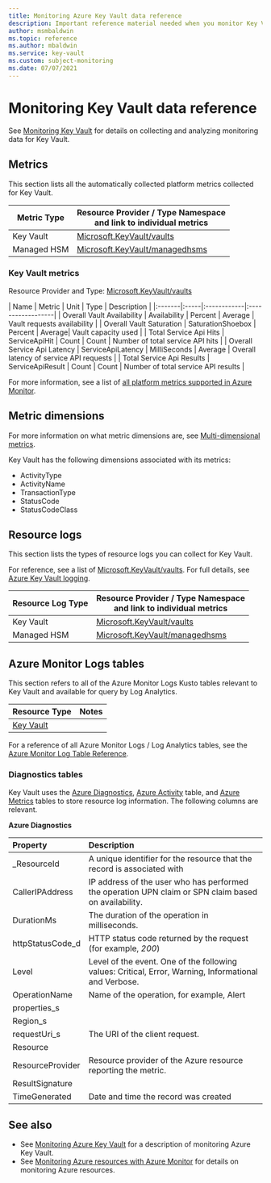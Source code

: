 ```yaml
---
title: Monitoring Azure Key Vault data reference 
description: Important reference material needed when you monitor Key Vault 
author: msmbaldwin  
ms.topic: reference
ms.author: mbaldwin
ms.service: key-vault
ms.custom: subject-monitoring
ms.date: 07/07/2021
---
```


# Monitoring Key Vault data reference

See [Monitoring Key Vault](monitor-key-vault.md) for details on collecting and analyzing monitoring data for Key Vault.

## Metrics


This section lists all the automatically collected platform metrics collected for Key Vault.  

|Metric Type | Resource Provider / Type Namespace<br/> and link to individual metrics |
|-------|-----|
| Key Vault | [Microsoft.KeyVault/vaults](/azure-monitor/essentials/metrics-supported#microsoftkeyvaultvaults) |
| Managed HSM | [Microsoft.KeyVault/managedhsms](/azure-monitor/platform/resource-logs-categories.#microsoftkeyvaultmanagedhsms) 

### Key Vault metrics

Resource Provider and Type: [Microsoft.KeyVault/vaults](/azure-monitor/essentials/metrics-supported#microsoftkeyvaultvaults)

| Name | Metric | Unit | Type | Description |
|:-------|:-----|:------------|:------------------|
| Overall Vault Availability | Availability      | Percent    | Average | Vault requests availability            | 
| Overall Vault Saturation | SaturationShoebox | Percent | Average| Vault capacity used | 
| Total Service Api Hits | ServiceApiHit | Count | Count | Number of total service API hits |
| Overall Service Api Latency | ServiceApiLatency | MilliSeconds | Average | Overall latency of service API requests |
| Total Service Api Results | ServiceApiResult | Count | Count | Number of total service API results |

For more information, see a list of [all platform metrics supported in Azure Monitor](/azure-monitor/platform/metrics-supported).

## Metric dimensions

For more information on what metric dimensions are, see [Multi-dimensional metrics](/azure-monitor/platform/data-platform-metrics#multi-dimensional-metrics).

Key Vault has the following dimensions associated with its metrics:

- ActivityType
- ActivityName
- TransactionType
- StatusCode
- StatusCodeClass

## Resource logs

This section lists the types of resource logs you can collect for Key Vault.

For reference, see a list of [Microsoft.KeyVault/vaults](/azure-monitor/essentials/resource-logs-categories#microsoftkeyvaultvaults).  For full details, see [Azure Key Vault logging](logging.md).

|Resource Log Type | Resource Provider / Type Namespace<br/> and link to individual metrics |
|-------|-----|
| Key Vault | [Microsoft.KeyVault/vaults](/azure-monitor/essentials/resource-logs-categories#microsoftkeyvaultmanagedhsms) |
| Managed HSM | [Microsoft.KeyVault/managedhsms](/azure-monitor/essentials/resource-logs-categories#microsoftkeyvaultvaults) 

## Azure Monitor Logs tables

This section refers to all of the Azure Monitor Logs Kusto tables relevant to Key Vault and available for query by Log Analytics. 

|Resource Type | Notes |
|-------|-----|
| [Key Vault](/azure-monitor/reference/tables/tables-resourcetype#key-vaults) | |

For a reference of all Azure Monitor Logs / Log Analytics tables, see the [Azure Monitor Log Table Reference](/azure-monitor/reference/tables/tables-resourcetype).

### Diagnostics tables

Key Vault uses the [Azure Diagnostics](/azure-monitor/reference/tables/azurediagnostics), [Azure Activity](/azure-monitor/reference/tables/azureactivity) table, and [Azure Metrics](/azure-monitor/reference/tables/azuremetrics) tables to store resource log information. The following columns are relevant.

**Azure Diagnostics**

| Property | Description |
|:--- |:---|
| _ResourceId | A unique identifier for the resource that the record is associated with |
| CallerIPAddress | IP address of the user who has performed the operation UPN claim or SPN claim based on availability. |
| DurationMs | The duration of the operation in milliseconds. |
| httpStatusCode_d | HTTP status code returned by the request (for example, *200*) |
| Level | Level of the event. One of the following values: Critical, Error, Warning, Informational and Verbose. |
| OperationName | Name of the operation, for example, Alert |
| properties_s |  |
| Region_s | |
| requestUri_s | The URI of the client request. |
| Resource | |
| ResourceProvider | Resource provider of the Azure resource reporting the metric. |
| ResultSignature | |
| TimeGenerated | Date and time the record was created |

## See also

- See [Monitoring Azure Key Vault](monitor-key-vault.md) for a description of monitoring Azure Key Vault.
- See [Monitoring Azure resources with Azure Monitor](/azure/azure-monitor/insights/monitor-azure-resources) for details on monitoring Azure resources.